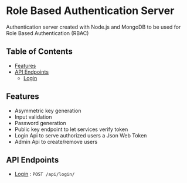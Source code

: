 
# Role Based Authentication Server

Authentication server created with Node.js and MongoDB to be used for Role Based Authentication (RBAC)

## Table of Contents

- [Features](#features)
- [API Endpoints](#API-Endpoints)
    * [Login](#login)

## Features

- Asymmetric key generation
- Input validation
- Password generation
- Public key endpoint to let services verify token
- Login Api to serve authorized users a Json Web Token
- Admin Api to create/remove users

## API Endpoints

- [Login](/docs/login.md) : `POST /api/login/`

